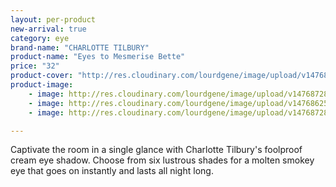 ```yaml
---
layout: per-product
new-arrival: true
category: eye
brand-name: "CHARLOTTE TILBURY"
product-name: "Eyes to Mesmerise Bette"
price: "32"
product-cover: "http://res.cloudinary.com/lourdgene/image/upload/v1476872888/eye/eyes-to-mesmerise/cover-image.jpg"
product-image:
    - image: http://res.cloudinary.com/lourdgene/image/upload/v1476872888/eye/eyes-to-mesmerise/cover-image.jpg
    - image: http://res.cloudinary.com/lourdgene/image/upload/v1476862509/eye/eyes-to-mesmerise/eyes-to-mesmerise-bette550x550.jpg
    - image: http://res.cloudinary.com/lourdgene/image/upload/v1476872837/eye/eyes-to-mesmerise/bette-shade.jpg

---
```

Captivate the room in a single glance with Charlotte Tilbury's foolproof cream eye shadow. Choose from six lustrous shades for a molten smokey eye that goes on instantly and lasts all night long.

